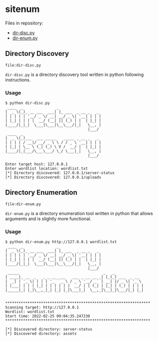 # sitenum
Files in repository:
* [dir-disc.py](#directory-discovery)
* [dir-enum.py](#directory-enumeration)

## Directory Discovery
`file:dir-disc.py`

`dir-disc.py` is a directory discovery tool written in python following instructions.

### Usage
```
$ python dir-disc.py
 ____  _               _                   
|  _ \(_)_ __ ___  ___| |_ ___  _ __ _   _ 
| | | | | '__/ _ \/ __| __/ _ \| '__| | | |
| |_| | | | |  __/ (__| || (_) | |  | |_| |
|____/|_|_|  \___|\___|\__\___/|_|   \__, |
                                     |___/ 
 ____  _                                   
|  _ \(_)___  ___ _____   _____ _ __ _   _ 
| | | | / __|/ __/ _ \ \ / / _ \ '__| | | |
| |_| | \__ \ (_| (_) \ V /  __/ |  | |_| |
|____/|_|___/\___\___/ \_/ \___|_|   \__, |
                                     |___/ 

Enter target host: 127.0.0.1
Enter wordlist location: wordlist.txt
[*] Directory discovered: 127.0.0.1/server-status
[*] Directory discovered: 127.0.0.1/uploads
```

## Directory Enumeration
`file:dir-enum.py`

`dir-enum.py` is a directory enumeration tool written in python that allows arguments and is slightly more functional.

### Usage
```
$ python dir-enum.py http://127.0.0.1 wordlist.txt
 ____  _               _                   
|  _ \(_)_ __ ___  ___| |_ ___  _ __ _   _ 
| | | | | '__/ _ \/ __| __/ _ \| '__| | | |
| |_| | | | |  __/ (__| || (_) | |  | |_| |
|____/|_|_|  \___|\___|\__\___/|_|   \__, |
                                     |___/ 
 _____                                      _   _             
| ____|_ __  _   _ _ __ ___   ___ _ __ __ _| |_(_) ___  _ __  
|  _| | '_ \| | | | '_ ` _ \ / _ \ '__/ _` | __| |/ _ \| '_ \ 
| |___| | | | |_| | | | | | |  __/ | | (_| | |_| | (_) | | | |
|_____|_| |_|\__,_|_| |_| |_|\___|_|  \__,_|\__|_|\___/|_| |_|
                                                              

*****************************************************************
Scanning target: http://127.0.0.1
Wordlist: wordlist.txt
Start time: 2022-02-25 09:04:35.247230
*****************************************************************

[*] Discovered directory: server-status
[*] Discovered directory: assets
```
